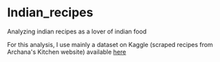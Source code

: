 # Indian_recipes
Analyzing indian recipes as a lover of indian food

For this analysis, I use mainly a dataset on Kaggle (scraped recipes from Archana's Kitchen website) available [here](https://www.kaggle.com/kanishk307/6000-indian-food-recipes-dataset)
